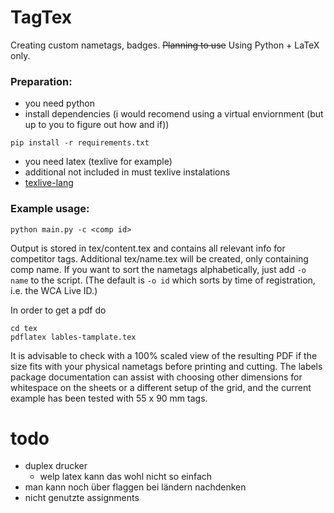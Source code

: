 # TagTex
Creating custom nametags, badges. ~~Planning to use~~ Using Python + LaTeX only.

### Preparation:
- you need python
- install dependencies (i would recomend using a virtual enviornment (but up to you to figure out how and if))
```shell
pip install -r requirements.txt
```
- you need latex (texlive for example)
- additional not included in must texlive instalations
- [texlive-lang](https://wiki.archlinux.org/title/TeX_Live/CJK)

### Example usage:
```shell
python main.py -c <comp id>
```
Output is stored in tex/content.tex and contains all relevant info for competitor tags. Additional tex/name.tex will be created, only containing comp name.
If you want to sort the nametags alphabetically, just add `-o name` to the script. (The default is `-o id` which sorts by time of registration, i.e. the WCA Live ID.)

In order to get a pdf do
```shell
cd tex
pdflatex lables-tamplate.tex
```
It is advisable to check with a 100% scaled view of the resulting PDF if the size fits with your physical nametags before printing and cutting. The labels package documentation can assist with choosing other dimensions for whitespace on the sheets or a different setup of the grid, and the current example has been tested with 55 x 90 mm tags.

# todo

- duplex drucker
    - welp latex kann das wohl nicht so einfach
- man kann noch über flaggen bei ländern nachdenken
- nicht genutzte assignments
